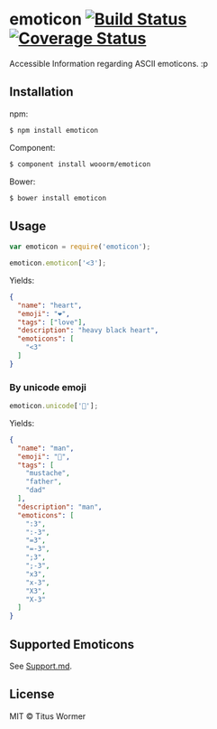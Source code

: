 # emoticon [![Build Status](https://img.shields.io/travis/wooorm/emoticon.svg?style=flat)](https://travis-ci.org/wooorm/emoticon) [![Coverage Status](https://img.shields.io/coveralls/wooorm/emoticon.svg?style=flat)](https://coveralls.io/r/wooorm/emoticon?branch=master)

Accessible Information regarding ASCII emoticons. :p

## Installation

npm:
```sh
$ npm install emoticon
```

Component:
```sh
$ component install wooorm/emoticon
```

Bower:
```sh
$ bower install emoticon
```

## Usage

```js
var emoticon = require('emoticon');

emoticon.emoticon['<3'];
```

Yields:

```json
{
  "name": "heart",
  "emoji": "❤️",
  "tags": ["love"],
  "description": "heavy black heart",
  "emoticons": [
    "<3"
  ]
}
```

### By unicode emoji

```js
emoticon.unicode['👨'];
```

Yields:

```json
{
  "name": "man",
  "emoji": "👨",
  "tags": [
    "mustache",
    "father",
    "dad"
  ],
  "description": "man",
  "emoticons": [
    ":3",
    ":-3",
    "=3",
    "=-3",
    ";3",
    ";-3",
    "x3",
    "x-3",
    "X3",
    "X-3"
  ]
}
```

## Supported Emoticons

See [Support.md](Support.md).

## License

MIT © Titus Wormer
